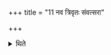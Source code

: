 +++
title = "11 नव त्रिवृतः संवत्सरा"

+++

<details><summary>थिते</summary>

नव त्रिवृतः संवत्सरा नव पञ्चदशा नव सप्तदशा नवैकविंशाः शाक्त्यानां षट्त्रिंशत्संवत्सरं तरसपुरोडाशं काप्याध्वर्यवमागस्त्यगृहपतिकम् ११
</details>
